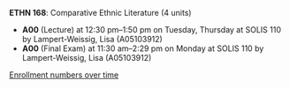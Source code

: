 **ETHN 168**: Comparative Ethnic Literature (4 units)

- **A00** (Lecture) at 12:30 pm–1:50 pm on Tuesday, Thursday at SOLIS 110 by Lampert-Weissig, Lisa (A05103912)
- **A00** (Final Exam) at 11:30 am–2:29 pm on Monday at SOLIS 110 by Lampert-Weissig, Lisa (A05103912)

[Enrollment numbers over time](./ETHN168.tsv)

